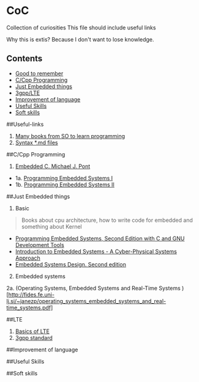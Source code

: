 # CoC
Collection of curiosities
This file should include useful links

Why this is extis? Because I don't want to lose knowledge.


## Contents

<!-- toc -->
- [Good to remember](#Useful-links)
- [C/Cpp Programming](#c/cpp-programming)
- [Just Embedded things](#just-embedded-things)
- [3gpp/LTE](#LTE)
- [Improvement of language](#improvement-of-language)
- [Useful Skills](#useful-skills)
- [Soft skills](#soft-skills)

<!-- tocstop -->

##Useful-links
1. [Many books from SO to learn programming](http://goalkicker.com)
2. [Syntax *.md files](https://help.github.com/articles/basic-writing-and-formatting-syntax/)

##C/Cpp Programming
1. [Embedded C. Michael J. Pont](http://www.ecpe.nu.ac.th/ponpisut/22323006-Embedded-c-Tutorial-8051.pdf)
  - 1a. [Programming Embedded Systems I](ftp://ftp.ti.com/pub/data_acquisition/MSC_CD-ROM/C_Programming/PrgEmbeddeSys_1perPage.pdf)
  - 1b. [Programming Embedded Systems II](http://www.iuma.ulpgc.es/~nunez/clases-sed-mai-8051/8051-Leicester-UCRiverside/Pont-EmbeddedC-Schedulers-Leicester-pes2ohp_a4.pdf)

##Just Embedded things
1. Basic
> Books about cpu architecture, how to write code for embedded and something about Kernel
  - [Programming Embedded Systems, Second Edition with C and GNU Development Tools](http://stepsmail.com/download/Career-In-Embedded-System.PDF)
  - [Introduction to Embedded Systems - A Cyber-Physical Systems Approach](http://leeseshia.org/releases/LeeSeshia_DigitalV1_06.pdf)
  - [Embedded Systems Design. Second edition](http://read.pudn.com/downloads158/ebook/707037/Embedded%20Systems%20Design%20-%202ed%20-%200750655461.pdf)
 2. Embedded systems
 >
 2a. (Operating Systems, Embedded Systems and Real-Time Systems )[http://fides.fe.uni-lj.si/~janezp/operating_systems_embedded_systems_and_real-time_systems.pdf]


##LTE
1. [Basics of LTE](https://www.youtube.com/channel/UCf5srFJ-JofnE8r-bn1o1VA)
2. [3gpp standard](http://www.3gpp.org/specifications)

##Improvement of language

##Useful Skills

##Soft skills
